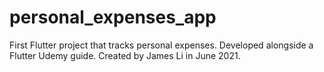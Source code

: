 # personal_expenses_app

First Flutter project that tracks personal expenses. Developed alongside a Flutter Udemy guide. Created by James Li in June 2021.
